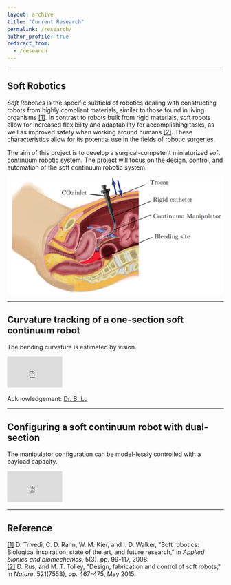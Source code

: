 ```yaml
---
layout: archive
title: "Current Research"
permalink: /research/
author_profile: true
redirect_from:
  - /research
---
```



---
## Soft Robotics  

_Soft Robotics_ is the specific subfield of robotics dealing with constructing robots from highly compliant materials, similar to those found in living organisms [[1]](https://www.hindawi.com/journals/abb/2008/520417/). In contrast to robots built from rigid materials, soft robots allow for increased flexibility and adaptability for accomplishing tasks, as well as improved safety when working around humans [[2]](https://www.nature.com/articles/nature14543.pdf). These characteristics allow for its potential use in the fields of robotic surgeries.

The aim of this project is to develop a surgical-competent miniaturized soft continuum robotic system. The project will focus on the design, control, and automation of the soft continuum robotic system.

<small>![phantom](/images/phantom.png)</small>

---
## Curvature tracking of a one-section soft continuum robot  

The bending curvature is estimated by vision.  

<iframe width="128" height="72" src="https://www.youtube.com/embed/llZsSwqj-_Y" frameborder="0" allow="accelerometer; autoplay; encrypted-media; gyroscope; picture-in-picture" allowfullscreen></iframe>

  Acknowledgement: [Dr. B. Lu](https://lu-bo.github.io)
  
  
---
## Configuring a soft continuum robot with dual-section

The manipulator configuration can be model-lessly controlled with a payload capacity.  

<iframe width="128" height="72" src="https://www.youtube.com/embed/_yy3LjOx5cc" frameborder="0" allow="accelerometer; autoplay; encrypted-media; gyroscope; picture-in-picture" allowfullscreen></iframe>

---
## Reference  
[[1]](https://www.hindawi.com/journals/abb/2008/520417/) D. Trivedi, C. D. Rahn, W. M. Kier, and I. D. Walker, "Soft robotics: Biological inspiration, state of the art, and future research," in _Applied bionics and biomechanics_, 5(3). pp. 99-117, 2008.  
[[2]](https://www.nature.com/articles/nature14543.pdf) D. Rus, and M. T. Tolley, "Design, fabrication and control of soft robots," in _Nature_, 521(7553), pp. 467-475, May 2015.

